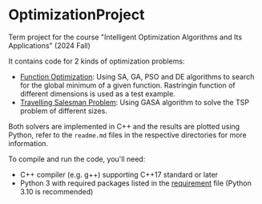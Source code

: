 # OptimizationProject

Term project for the course "Intelligent Optimization Algorithms and Its Applications" (2024 Fall)

It contains code for 2 kinds of optimization problems:
- [Function Optimization](FunctionOptimization/): Using SA, GA, PSO and DE algorithms to search for the global minimum of a given function. Rastringin function of different dimensions is used as a test example.
- [Travelling Salesman Problem](TSPOptimization/): Using GASA algorithm to solve the TSP problem of different sizes.

Both solvers are implemented in C++ and the results are plotted using Python, refer to the `readme.md` files in the respective directories for more information.

To compile and run the code, you'll need:
- C++ compiler (e.g. g++) supporting C++17 standard or later
- Python 3 with required packages listed in the [requirement](requirements.txt) file (Python 3.10 is recommended)